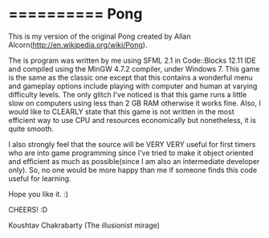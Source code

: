 ==========
   Pong
==========


This is my version of the original Pong created by Allan Alcorn(http://en.wikipedia.org/wiki/Pong).

The is program was written by me using SFML 2.1 in Code::Blocks 12.11 IDE and compiled using the MinGW 4.7.2 compiler, under Windows 7. This game is the same as the classic one except that this contains a wonderful menu and gameplay options include playing with computer and human at varying difficulty levels. The only glitch I've noticed is that this game runs a little slow on computers using less than 2 GB RAM otherwise it works fine. Also, I would like to CLEARLY state that this game is not written in the most efficient way to use CPU and resources economically but nonetheless, it is quite smooth.

I also strongly feel that the source will be VERY VERY useful for first timers who are into game programming since I've tried to make it object oriented and efficient as much as possible(since I am also an intermediate developer only). So, no one would be more happy than me if someone finds this code useful for learning.

Hope you like it. :)


CHEERS! :D

Koushtav Chakrabarty
(The illusionist mirage)
